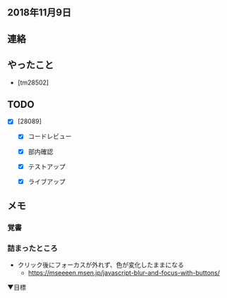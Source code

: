 ## 2018年11月9日

## 連絡

## やったこと 
- [tm28502] 

## TODO
- [x] [28089]
	- [x] コードレビュー
	- [x] 部内確認
	- [x] テストアップ
	- [x] ライブアップ


## メモ

### 覚書

### 詰まったところ
- クリック後にフォーカスが外れず、色が変化したままになる
	- https://mseeeen.msen.jp/javascript-blur-and-focus-with-buttons/


▼目標

